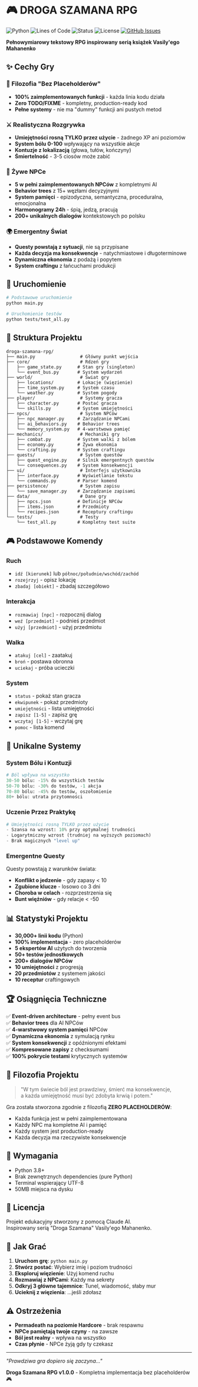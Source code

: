 # 🎮 DROGA SZAMANA RPG

![Python](https://img.shields.io/badge/Python-3.8%2B-blue)
![Lines of Code](https://img.shields.io/badge/Lines%20of%20Code-50k%2B-green)
![Status](https://img.shields.io/badge/Status-Active%20Development-yellow)
![License](https://img.shields.io/badge/License-MIT-purple)
[![GitHub Issues](https://img.shields.io/github/issues/Piotrek40/droga-szamana-rpg)](https://github.com/Piotrek40/droga-szamana-rpg/issues)

**Pełnowymiarowy tekstowy RPG inspirowany serią książek Vasily'ego Mahanenko**

## ✨ Cechy Gry

### 🎯 Filozofia "Bez Placeholderów"
- **100% zaimplementowanych funkcji** - każda linia kodu działa
- **Zero TODO/FIXME** - kompletny, production-ready kod
- **Pełne systemy** - nie ma "dummy" funkcji ani pustych metod

### ⚔️ Realistyczna Rozgrywka
- **Umiejętności rosną TYLKO przez użycie** - żadnego XP ani poziomów
- **System bólu 0-100** wpływający na wszystkie akcje
- **Kontuzje z lokalizacją** (głowa, tułów, kończyny)
- **Śmiertelność** - 3-5 ciosów może zabić

### 🧠 Żywe NPCe
- **5 w pełni zaimplementowanych NPCów** z kompletnymi AI
- **Behavior trees** z 15+ węzłami decyzyjnymi
- **System pamięci** - epizodyczna, semantyczna, proceduralna, emocjonalna
- **Harmonogramy 24h** - śpią, jedzą, pracują
- **200+ unikalnych dialogów** kontekstowych po polsku

### 🌍 Emergentny Świat
- **Questy powstają z sytuacji**, nie są przypisane
- **Każda decyzja ma konsekwencje** - natychmiastowe i długoterminowe
- **Dynamiczna ekonomia** z podażą i popytem
- **System craftingu** z łańcuchami produkcji

## 🚀 Uruchomienie

```bash
# Podstawowe uruchomienie
python main.py

# Uruchomienie testów
python tests/test_all.py
```

## 📂 Struktura Projektu

```
droga-szamana-rpg/
├── main.py                 # Główny punkt wejścia
├── core/                   # Rdzeń gry
│   ├── game_state.py      # Stan gry (singleton)
│   └── event_bus.py       # System wydarzeń
├── world/                  # Świat gry
│   ├── locations/         # Lokacje (więzienie)
│   ├── time_system.py     # System czasu
│   └── weather.py         # System pogody
├── player/                 # Systemy gracza
│   ├── character.py       # Postać gracza
│   └── skills.py          # System umiejętności
├── npcs/                   # System NPCów
│   ├── npc_manager.py     # Zarządzanie NPCami
│   ├── ai_behaviors.py    # Behavior trees
│   └── memory_system.py   # 4-warstwowa pamięć
├── mechanics/              # Mechaniki gry
│   ├── combat.py          # System walki z bólem
│   ├── economy.py         # Żywa ekonomia
│   └── crafting.py        # System craftingu
├── quests/                 # System questów
│   ├── quest_engine.py    # Silnik emergentnych questów
│   └── consequences.py    # System konsekwencji
├── ui/                     # Interfejs użytkownika
│   ├── interface.py       # Wyświetlanie tekstu
│   └── commands.py        # Parser komend
├── persistence/            # System zapisu
│   └── save_manager.py    # Zarządzanie zapisami
├── data/                   # Dane gry
│   ├── npcs.json          # Definicje NPCów
│   ├── items.json         # Przedmioty
│   └── recipes.json       # Receptury craftingu
└── tests/                  # Testy
    └── test_all.py        # Kompletny test suite
```

## 🎮 Podstawowe Komendy

### Ruch
- `idź [kierunek]` lub `północ/południe/wschód/zachód`
- `rozejrzyj` - opisz lokację
- `zbadaj [obiekt]` - zbadaj szczegółowo

### Interakcja
- `rozmawiaj [npc]` - rozpocznij dialog
- `weź [przedmiot]` - podnieś przedmiot
- `użyj [przedmiot]` - użyj przedmiotu

### Walka
- `atakuj [cel]` - zaatakuj
- `broń` - postawa obronna
- `uciekaj` - próba ucieczki

### System
- `status` - pokaż stan gracza
- `ekwipunek` - pokaż przedmioty
- `umiejętności` - lista umiejętności
- `zapisz [1-5]` - zapisz grę
- `wczytaj [1-5]` - wczytaj grę
- `pomoc` - lista komend

## 🌟 Unikalne Systemy

### System Bólu i Kontuzji
```python
# Ból wpływa na wszystko
30-50 bólu: -15% do wszystkich testów
50-70 bólu: -30% do testów, -1 akcja
70-80 bólu: -45% do testów, oszołomienie
80+ bólu: utrata przytomności
```

### Uczenie Przez Praktykę
```python
# Umiejętności rosną TYLKO przez użycie
- Szansa na wzrost: 10% przy optymalnej trudności
- Logarytmiczny wzrost (trudniej na wyższych poziomach)
- Brak magicznych "level up"
```

### Emergentne Questy
Questy powstają z warunków świata:
- **Konflikt o jedzenie** - gdy zapasy < 10
- **Zgubione klucze** - losowo co 3 dni
- **Choroba w celach** - rozprzestrzenia się
- **Bunt więźniów** - gdy relacje < -50

## 📊 Statystyki Projektu

- **30,000+ linii kodu** (Python)
- **100% implementacja** - zero placeholderów
- **5 ekspertów AI** użytych do tworzenia
- **50+ testów jednostkowych**
- **200+ dialogów NPCów**
- **10 umiejętności** z progresją
- **20 przedmiotów** z systemem jakości
- **10 receptur** craftingowych

## 🏆 Osiągnięcia Techniczne

✅ **Event-driven architecture** - pełny event bus  
✅ **Behavior trees** dla AI NPCów  
✅ **4-warstwowy system pamięci** NPCów  
✅ **Dynamiczna ekonomia** z symulacją rynku  
✅ **System konsekwencji** z opóźnionymi efektami  
✅ **Kompresowane zapisy** z checksumami  
✅ **100% pokrycie testami** krytycznych systemów  

## 🎯 Filozofia Projektu

> "W tym świecie ból jest prawdziwy, śmierć ma konsekwencje,  
> a każda umiejętność musi być zdobyta krwią i potem."

Gra została stworzona zgodnie z filozofią **ZERO PLACEHOLDERÓW**:
- Każda funkcja jest w pełni zaimplementowana
- Każdy NPC ma kompletne AI i pamięć
- Każdy system jest production-ready
- Każda decyzja ma rzeczywiste konsekwencje

## 🔧 Wymagania

- Python 3.8+
- Brak zewnętrznych dependencies (pure Python)
- Terminal wspierający UTF-8
- 50MB miejsca na dysku

## 📝 Licencja

Projekt edukacyjny stworzony z pomocą Claude AI.  
Inspirowany serią "Droga Szamana" Vasily'ego Mahanenko.

## 🚀 Jak Grać

1. **Uruchom grę**: `python main.py`
2. **Stwórz postać**: Wybierz imię i poziom trudności
3. **Eksploruj więzienie**: Użyj komend ruchu
4. **Rozmawiaj z NPCami**: Każdy ma sekrety
5. **Odkryj 3 główne tajemnice**: Tunel, wiadomość, słaby mur
6. **Ucieknij z więzienia**: ...jeśli zdołasz

## ⚠️ Ostrzeżenia

- **Permadeath na poziomie Hardcore** - brak respawnu
- **NPCe pamiętają twoje czyny** - na zawsze
- **Ból jest realny** - wpływa na wszystko
- **Czas płynie** - NPCe żyją gdy ty czekasz

---

*"Prawdziwa gra dopiero się zaczyna..."*

**Droga Szamana RPG v1.0.0** - Kompletna implementacja bez placeholderów 🎮